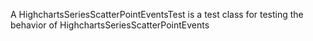 A HighchartsSeriesScatterPointEventsTest is a test class for testing the behavior of HighchartsSeriesScatterPointEvents